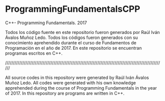# ProgrammingFundamentalsCPP
C++- Programming Fundamentals. 2017

Todos los código fuente en este repositorio fueron generados por Raúl Iván Ávalos Muñoz Ledo. 
Todos los códigos fueron generados con su conocimiento aprehendido durante el curso de Fundamentos de Programación en el año de 2017. 
En este repositorio se encuentran programas escritos en C++.

//////////////////////////////////////////////////////////////////////////////////////////////////////

All source codes in this repository were generated by Raúl Iván Ávalos Muñoz Ledo. 
All codes were generated with his own knowledge apprehended during the course of Programming Fundamentals in the year of 2017. 
In this repository are programs are written in C++.
